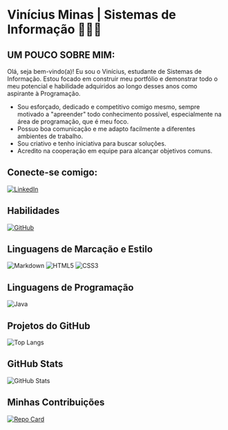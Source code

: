 # Vinícius Minas | Sistemas de Informação 👾👨‍💻

## UM POUCO SOBRE MIM:

Olá, seja bem-vindo(a)! Eu sou o Vinícius, estudante de Sistemas de Informação. Estou focado em construir meu portfólio e demonstrar todo o meu potencial e habilidade adquiridos ao longo desses anos como aspirante à Programação.

- Sou esforçado, dedicado e competitivo comigo mesmo, sempre motivado a "apreender" todo conhecimento possível, especialmente na área de programação, que é meu foco.
- Possuo boa comunicação e me adapto facilmente a diferentes ambientes de trabalho.
- Sou criativo e tenho iniciativa para buscar soluções.
- Acredito na cooperação em equipe para alcançar objetivos comuns.

## Conecte-se comigo:
[![LinkedIn](https://img.shields.io/badge/LinkedIn-000?style=for-the-badge&logo=linkedin&logoColor=white)](https://www.linkedin.com/in/vinicius-antonio-minas/)

## Habilidades
[![GitHub](https://img.shields.io/badge/GitHub-000?style=for-the-badge&logo=github&logoColor=white)](https://github.com/viniciusminas)

## Linguagens de Marcação e Estilo
![Markdown](https://img.shields.io/badge/Markdown-000?style=for-the-badge&logo=markdown)
![HTML5](https://img.shields.io/badge/HTML5-000?style=for-the-badge&logo=html5&logoColor=white)
![CSS3](https://img.shields.io/badge/CSS3-000?style=for-the-badge&logo=css3&logoColor=white)

## Linguagens de Programação
![Java](https://img.shields.io/badge/java-%23000000.svg?style=for-the-badge&logo=openjdk&logoColor=white)

## Projetos do GitHub
![Top Langs](https://github-readme-stats-git-masterrstaa-rickstaa.vercel.app/api/top-langs/?username=viniciusminas&layout=compact&bg_color=000&border_color=30A3DC&title_color=E94D5F&text_color=FFF)

## GitHub Stats
![GitHub Stats](https://github-readme-stats.vercel.app/api?username=viniciusminas&theme=transparent&bg_color=000000&border_color=000&show_icons=true&icon_color=FF0000&title_color=FFFFFF&text_color=FFFFFF&hide=stars)

## Minhas Contribuições
[![Repo Card](https://github-readme-stats.vercel.app/api/pin/?username=viniciusminas&repo=dio-lab-open-source&bg_color=000&border_color=30A3DC&show_icons=true&icon_color=30A3DC&title_color=E94D5F&text_color=FFF)](https://github.com/viniciusminas/dio-lab-open-source)
